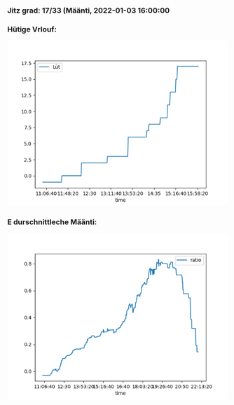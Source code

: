 ### Jitz grad: 17/33 (Määnti, 2022-01-03 16:00:00

### Hütige Vrlouf:
![Graph](Today.png)

### E durschnittleche Määnti:
![Graph](Määnti.png)